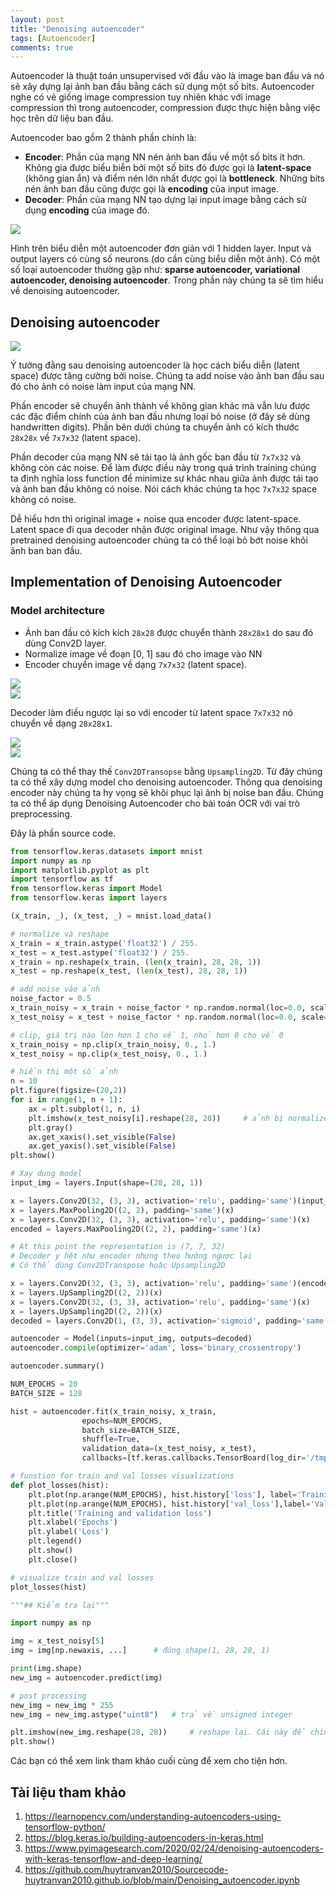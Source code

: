 ```yaml
---
layout: post
title: "Denoising autoencoder"
tags: [Autoencoder]
comments: true
---
```


Autoencoder là thuật toán unsupervised với đầu vào là image ban đầu và nó sẽ xây dựng lại ảnh ban đầu bằng cách sử dụng một số bits. Autoencoder nghe có vẻ giống image compression tuy nhiên khác với image compression thì trong autoencoder, compression được thực hiện bằng việc học trên dữ liệu ban đầu. 

Autoencoder bao gồm 2 thành phần chính là:
- **Encoder**: Phần của mạng NN nén ảnh ban đầu về một số bits ít hơn. Không gia được biểu biễn bởi một số bits đó được gọi là **latent-space** (không gian ẩn) và điểm nén lớn nhất được gọi là **bottleneck**. Những bits nén ảnh ban đầu cũng được gọi là **encoding** của input image.
- **Decoder**: Phần của mạng NN tạo dựng lại input image bằng cách sử dụng **encoding** của image đó.

<img src="https://learnopencv.com/wp-content/uploads/2017/11/AutoEncoder.png" style="display:block; margin-left:auto; margin-right:auto">

Hình trên biểu diễn một autoencoder đơn giản với 1 hidden layer. Input và output layers có cùng số neurons (do cần cùng biểu diễn một ảnh). Có một số loại autoencoder thường gặp như: **sparse autoencoder, variational autoencoder, denoising autoencoder**. Trong phần này chúng ta sẽ tìm hiểu về denoising autoencoder.

## Denoising autoencoder
<img src="https://learnopencv.com/wp-content/uploads/2017/11/denoising-example.png" style="display:block; margin-left:auto; margin-right:auto">

Ý tưởng đằng sau denoising autoencoder là học cách biểu diễn (latent space) được tăng cường bởi noise. Chúng ta add noise vào ảnh ban đầu sau đó cho ảnh có noise làm input của mạng NN. 

Phần encoder sẽ chuyển ảnh thành về không gian khác mà vẫn lưu được các đặc điểm chính của ảnh ban đầu nhưng loại bỏ noise (ở đây sẽ dùng handwritten digits). Phần bên dưới chúng ta chuyển ảnh có kích thước `28x28x` về `7x7x32` (latent space).

Phần decoder của mạng NN sẽ tái tạo là ảnh gốc ban đầu từ `7x7x32` và không còn các noise. Để làm được điều này trong quá trình training chúng ta định nghĩa loss function để minimize sự khác nhau giữa ảnh được tái tạo và ảnh ban đầu không có noise. Nói cách khác chúng ta học `7x7x32` space không có noise. 

Dễ hiểu hơn thì original image + noise qua encoder được latent-space. Latent space đi qua decoder nhận được original image. Như vậy thông qua pretrained denoising autoencoder chúng ta có thể loại bỏ bớt noise khỏi ảnh ban ban đầu.

## Implementation of Denoising Autoencoder
### Model architecture
- Ảnh ban đầu có kích kích `28x28` được chuyển thành `28x28x1` do sau đó dùng Conv2D layer. 
- Normalize image về đoạn [0, 1] sau đó cho image vào NN
- Encoder chuyển image về dạng `7x7x32` (latent space).

<img src="https://learnopencv.com/wp-content/uploads/2017/11/encoder-block-noise-2.png" style="display:block; margin-left:auto; margin-right:auto">

<img src="https://learnopencv.com/wp-content/uploads/2017/11/encoder-diagram.png" style="display:block; margin-left:auto; margin-right:auto">

Decoder làm điều ngược lại so với encoder từ latent space `7x7x32` nó chuyển về dạng `28x28x1`.

<img src="https://learnopencv.com/wp-content/uploads/2017/11/decoder-noise-diagram-3.png" style="display:block; margin-left:auto; margin-right:auto">

<img src="https://learnopencv.com/wp-content/uploads/2017/11/decoder-block.png" style="display:block; margin-left:auto; margin-right:auto">

Chúng ta có thể thay thế `Conv2DTransopse` bằng `Upsampling2D`.
Từ đây chúng ta có thể xây dựng model cho denoising autoencoder. Thông qua denoising encoder này chúng ta hy vọng sẽ khôi phục lại ảnh bị noise ban đầu. Chúng ta có thể áp dụng Denoising Autoencoder cho bài toán OCR với vai trò preprocessing. 

Đây là phần source code. 
```python
from tensorflow.keras.datasets import mnist
import numpy as np
import matplotlib.pyplot as plt
import tensorflow as tf
from tensorflow.keras import Model
from tensorflow.keras import layers

(x_train, _), (x_test, _) = mnist.load_data()

# normalize và reshape
x_train = x_train.astype('float32') / 255.
x_test = x_test.astype('float32') / 255.
x_train = np.reshape(x_train, (len(x_train), 28, 28, 1))
x_test = np.reshape(x_test, (len(x_test), 28, 28, 1))

# add noise vào ảnh
noise_factor = 0.5
x_train_noisy = x_train + noise_factor * np.random.normal(loc=0.0, scale=1.0, size=x_train.shape)   # size đúng với x_train để kớp
x_test_noisy = x_test + noise_factor * np.random.normal(loc=0.0, scale=1.0, size=x_test.shape) 

# clip, giá trị nào lớn hơn 1 cho về 1, nhỏ hơn 0 cho về 0
x_train_noisy = np.clip(x_train_noisy, 0., 1.)
x_test_noisy = np.clip(x_test_noisy, 0., 1.)

# hiển thị một số ảnh
n = 10
plt.figure(figsize=(20,2))
for i in range(1, n + 1):
    ax = plt.subplot(1, n, i)
    plt.imshow(x_test_noisy[i].reshape(28, 28))     # ảnh bị normalize về [0, 1] mà vẫn hiển thị nhỉ
    plt.gray()
    ax.get_xaxis().set_visible(False)
    ax.get_yaxis().set_visible(False)
plt.show()

# Xay dung model
input_img = layers.Input(shape=(28, 28, 1))

x = layers.Conv2D(32, (3, 3), activation='relu', padding='same')(input_img)
x = layers.MaxPooling2D((2, 2), padding='same')(x)
x = layers.Conv2D(32, (3, 3), activation='relu', padding='same')(x)
encoded = layers.MaxPooling2D((2, 2), padding='same')(x)

# At this point the representation is (7, 7, 32)
# Decoder y hệt như encoder nhưng theo hướng ngược lại
# Có thể dùng Conv2DTranspose hoặc Upsampling2D

x = layers.Conv2D(32, (3, 3), activation='relu', padding='same')(encoded)
x = layers.UpSampling2D((2, 2))(x)
x = layers.Conv2D(32, (3, 3), activation='relu', padding='same')(x)
x = layers.UpSampling2D((2, 2))(x)
decoded = layers.Conv2D(1, (3, 3), activation='sigmoid', padding='same')(x)

autoencoder = Model(inputs=input_img, outputs=decoded)
autoencoder.compile(optimizer='adam', loss='binary_crossentropy')

autoencoder.summary()

NUM_EPOCHS = 20
BATCH_SIZE = 128

hist = autoencoder.fit(x_train_noisy, x_train,
                epochs=NUM_EPOCHS,
                batch_size=BATCH_SIZE,
                shuffle=True,
                validation_data=(x_test_noisy, x_test),
                callbacks=[tf.keras.callbacks.TensorBoard(log_dir='/tmp/tb', histogram_freq=0, write_graph=False)])

# funstion for train and val losses visualizations
def plot_losses(hist):
    plt.plot(np.arange(NUM_EPOCHS), hist.history['loss'], label='Training loss')
    plt.plot(np.arange(NUM_EPOCHS), hist.history['val_loss'],label='Validation loss')
    plt.title('Training and validation loss')
    plt.xlabel('Epochs')
    plt.ylabel('Loss')
    plt.legend()
    plt.show()
    plt.close()

# visualize train and val losses
plot_losses(hist)

"""## Kiểm tra lại"""

import numpy as np

img = x_test_noisy[5]
img = img[np.newaxis, ...]      # đúng shape(1, 28, 28, 1)

print(img.shape)
new_img = autoencoder.predict(img)

# post processing
new_img = new_img * 255
new_img = new_img.astype("uint8")   # trả về unsigned integer

plt.imshow(new_img.reshape(28, 28))     # reshape lại. Cái này để chính xác nên dùng tf.squeeze để dropout các axis cho chính xác
plt.show()
```

Các bạn có thể xem link tham khảo cuối cùng để xem cho tiện hơn.

## Tài liệu tham khảo
1. https://learnopencv.com/understanding-autoencoders-using-tensorflow-python/
2. https://blog.keras.io/building-autoencoders-in-keras.html
3. https://www.pyimagesearch.com/2020/02/24/denoising-autoencoders-with-keras-tensorflow-and-deep-learning/
4. https://github.com/huytranvan2010/Sourcecode-huytranvan2010.github.io/blob/main/Denoising_autoencoder.ipynb 